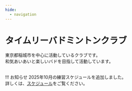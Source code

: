 ```yaml
---
hide:
  - navigation
---
```

# タイムリーバドミントンクラブ
東京都稲城市を中心に活動しているクラブです。  
和気あいあいと楽しいバドを目指して活動しています。  
</br>

!!! お知らせ
    2025年10月の練習スケジュールを追加しました。<br>
    詳しくは、[スケジュール](./schedule.md)をご覧ください。